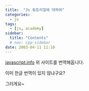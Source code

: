 ```yaml
---
title:  "Js 튜토리얼에 대하여" 
categories:
  - js
tags:
  - [js, academy]
sidebar:
  title: "Contents"
  # nav: cpp-sidebar
date: 2003-04-11 11:10
---
```


[javascript.info](https://javascript.info/)
위 사이트를 번역해옵니다.

이미 한글 번역이 있지 않냐구요?

그러게요~

